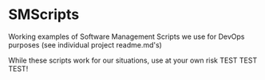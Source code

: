 # SMScripts
Working examples of Software Management Scripts we use for DevOps purposes (see individual project readme.md's)

While these scripts work for our situations, use at your own risk TEST TEST TEST!

